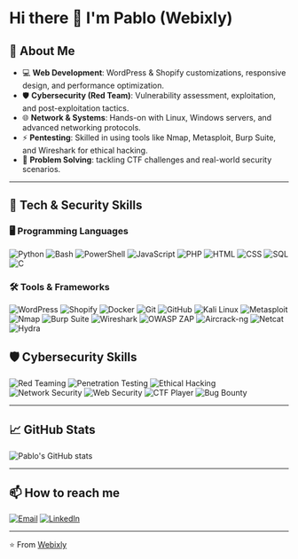 # Hi there 👋 I'm Pablo (Webixly)

## 🚀 About Me

- 💻 **Web Development**: WordPress & Shopify customizations, responsive design, and performance optimization.  
- 🛡️ **Cybersecurity (Red Team)**: Vulnerability assessment, exploitation, and post-exploitation tactics.  
- 🌐 **Network & Systems**: Hands-on with Linux, Windows servers, and advanced networking protocols.  
- ⚡ **Pentesting**: Skilled in using tools like Nmap, Metasploit, Burp Suite, and Wireshark for ethical hacking.  
- 🧩 **Problem Solving**: tackling CTF challenges and real-world security scenarios.  

---

## 🔧 Tech & Security Skills

### 🖥️ Programming Languages
![Python](https://img.shields.io/badge/Python-3776AB?logo=python&logoColor=white)
![Bash](https://img.shields.io/badge/Bash-4EAA25?logo=gnubash&logoColor=white)
![PowerShell](https://img.shields.io/badge/PowerShell-5391FE?logo=powershell&logoColor=white)
![JavaScript](https://img.shields.io/badge/JavaScript-F7DF1E?logo=javascript&logoColor=black)
![PHP](https://img.shields.io/badge/PHP-777BB4?logo=php&logoColor=white)
![HTML](https://img.shields.io/badge/HTML5-E34F26?logo=html5&logoColor=white)
![CSS](https://img.shields.io/badge/CSS3-1572B6?logo=css3&logoColor=white)
![SQL](https://img.shields.io/badge/SQL-003B57?logo=sqlite&logoColor=white)
![C](https://img.shields.io/badge/C-00599C?logo=c&logoColor=white)

### 🛠️ Tools & Frameworks
![WordPress](https://img.shields.io/badge/WordPress-21759B?logo=wordpress&logoColor=white)
![Shopify](https://img.shields.io/badge/Shopify-7AB55C?logo=shopify&logoColor=white)
![Docker](https://img.shields.io/badge/Docker-2496ED?logo=docker&logoColor=white)
![Git](https://img.shields.io/badge/Git-F05032?logo=git&logoColor=white)
![GitHub](https://img.shields.io/badge/GitHub-181717?logo=github&logoColor=white)
![Kali Linux](https://img.shields.io/badge/Kali_Linux-557C94?logo=kalilinux&logoColor=white)
![Metasploit](https://img.shields.io/badge/Metasploit-0088CC?logo=metasploit&logoColor=white)
![Nmap](https://img.shields.io/badge/Nmap-004C99?logo=nmap&logoColor=white)
![Burp Suite](https://img.shields.io/badge/Burp_Suite-FF6633?logo=burpsuite&logoColor=white)
![Wireshark](https://img.shields.io/badge/Wireshark-1679A7?logo=wireshark&logoColor=white)
![OWASP ZAP](https://img.shields.io/badge/OWASP_ZAP-231F20?logo=owasp&logoColor=white)
![Aircrack-ng](https://img.shields.io/badge/Aircrack--ng-FF6600?logo=aircrack-ng&logoColor=white)
![Netcat](https://img.shields.io/badge/Netcat-003366?logo=gnu&logoColor=white)
![Hydra](https://img.shields.io/badge/Hydra-990000?logo=linux&logoColor=white)

## 🛡️ Cybersecurity Skills

![Red Teaming](https://img.shields.io/badge/Red_Teaming-8B0000?style=for-the-badge&logo=hackthebox&logoColor=white)
![Penetration Testing](https://img.shields.io/badge/Penetration_Testing-FF0000?style=for-the-badge&logo=burpsuite&logoColor=white)
![Ethical Hacking](https://img.shields.io/badge/Ethical_Hacking-000000?style=for-the-badge&logo=protonvpn&logoColor=white)
![Network Security](https://img.shields.io/badge/Network_Security-1E90FF?style=for-the-badge&logo=cisco&logoColor=white)
![Web Security](https://img.shields.io/badge/Web_Security-228B22?style=for-the-badge&logo=wordpress&logoColor=white)
![CTF Player](https://img.shields.io/badge/CTF_Player-FFD700?style=for-the-badge&logo=tryhackme&logoColor=black)
![Bug Bounty](https://img.shields.io/badge/Bug_Bounty-FF4500?style=for-the-badge&logo=bugcrowd&logoColor=white)

---

## 📈 GitHub Stats
![Pablo's GitHub stats](https://github-readme-stats.vercel.app/api?username=webixly&show_icons=true&theme=radical)

---

## 📫 How to reach me
[![Email](https://img.shields.io/badge/Email-webiixly%40gmail.com-red?logo=gmail&logoColor=white)](mailto:webiixly@gmail.com)
[![LinkedIn](https://img.shields.io/badge/LinkedIn-Connect-blue?logo=linkedin)](https://linkedin.com/in/yourprofile)


---

⭐️ From [Webixly](https://github.com/webixly)
